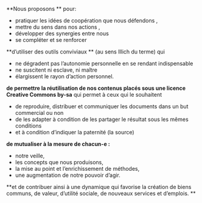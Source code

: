 **Nous proposons **
pour:
- pratiquer les idées de coopération que nous défendons ,
- mettre du sens dans nos actions ,
- développer des synergies entre nous
- se compléter et se renforcer


**d’utiliser des outils conviviaux **
(au sens Illich du terme) qui
- ne dégradent pas l’autonomie personnelle en se rendant indispensable
- ne suscitent ni esclave, ni maître
- élargissent le rayon d’action personnel.


**de permettre la réutilisation de nos contenus placés sous une licence Creative Commons by-sa**
qui permet à ceux qui le souhaitent

- de reproduire, distribuer et communiquer les documents dans un but commercial ou non
- de les adapter à condition de les partager le résultat sous les mêmes conditions
- et à condition d’indiquer la paternité (la source)


**de mutualiser à la mesure de chacun-e :**
- notre veille,
- les concepts que nous produisons,
- la mise au point et l’enrichissement de méthodes,
- une augmentation de notre pouvoir d’agir.


**et de contribuer ainsi à une dynamique qui favorise la création de biens communs, de valeur, d’utilité sociale, de nouveaux services et d’emplois. **
